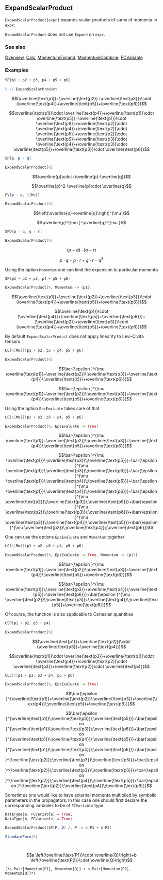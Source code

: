 ## ExpandScalarProduct

`ExpandScalarProduct[expr]` expands scalar products of sums of momenta in `expr`.

`ExpandScalarProduct` does not use `Expand` on `expr`.

### See also

[Overview](Extra/FeynCalc.md), [Calc](Calc.md), [MomentumExpand](MomentumExpand.md), [MomentumCombine](MomentumCombine.md), [FCVariable](FCVariable.md)

### Examples

```mathematica
SP[p1 + p2 + p3, p4 + p5 + p6] 
 
% // ExpandScalarProduct
```

$$(\overline{\text{p1}}+\overline{\text{p2}}+\overline{\text{p3}})\cdot (\overline{\text{p4}}+\overline{\text{p5}}+\overline{\text{p6}})$$

$$\overline{\text{p1}}\cdot \overline{\text{p4}}+\overline{\text{p1}}\cdot \overline{\text{p5}}+\overline{\text{p1}}\cdot \overline{\text{p6}}+\overline{\text{p2}}\cdot \overline{\text{p4}}+\overline{\text{p2}}\cdot \overline{\text{p5}}+\overline{\text{p2}}\cdot \overline{\text{p6}}+\overline{\text{p3}}\cdot \overline{\text{p4}}+\overline{\text{p3}}\cdot \overline{\text{p5}}+\overline{\text{p3}}\cdot \overline{\text{p6}}$$

```mathematica
SP[p, p - q] 
 
ExpandScalarProduct[%]
```

$$\overline{p}\cdot (\overline{p}-\overline{q})$$

$$\overline{p}^2-\overline{p}\cdot \overline{q}$$

```mathematica
FV[p - q, \[Mu]] 
 
ExpandScalarProduct[%]
```

$$\left(\overline{p}-\overline{q}\right)^{\mu }$$

$$\overline{p}^{\mu }-\overline{q}^{\mu }$$

```mathematica
SPD[p - q, q - r] 
 
ExpandScalarProduct[%]
```

$$(p-q)\cdot (q-r)$$

$$p\cdot q-p\cdot r+q\cdot r-q^2$$

Using the option `Momentum` one can limit the expansion to particular momenta

```mathematica
SP[p1 + p2 + p3, p4 + p5 + p6] 
 
ExpandScalarProduct[%, Momentum -> {p1}]
```

$$(\overline{\text{p1}}+\overline{\text{p2}}+\overline{\text{p3}})\cdot (\overline{\text{p4}}+\overline{\text{p5}}+\overline{\text{p6}})$$

$$\overline{\text{p1}}\cdot (\overline{\text{p4}}+\overline{\text{p5}}+\overline{\text{p6}})+(\overline{\text{p2}}+\overline{\text{p3}})\cdot (\overline{\text{p4}}+\overline{\text{p5}}+\overline{\text{p6}})$$

By default `ExpandScalarProduct` does not apply linearity to Levi-Civita tensors

```mathematica
LC[\[Mu]][p1 + p2, p3 + p4, p5 + p6] 
 
ExpandScalarProduct[%]
```

$$\bar{\epsilon }^{\mu \overline{\text{p1}}+\overline{\text{p2}}\;\overline{\text{p3}}+\overline{\text{p4}}\;\overline{\text{p5}}+\overline{\text{p6}}}$$

$$\bar{\epsilon }^{\mu \overline{\text{p1}}+\overline{\text{p2}}\;\overline{\text{p3}}+\overline{\text{p4}}\;\overline{\text{p5}}+\overline{\text{p6}}}$$

Using the option `EpsEvaluate` takes care of that

```mathematica
LC[\[Mu]][p1 + p2, p3 + p4, p5 + p6] 
 
ExpandScalarProduct[%, EpsEvaluate -> True]
```

$$\bar{\epsilon }^{\mu \overline{\text{p1}}+\overline{\text{p2}}\;\overline{\text{p3}}+\overline{\text{p4}}\;\overline{\text{p5}}+\overline{\text{p6}}}$$

$$\bar{\epsilon }^{\mu \overline{\text{p1}}\;\overline{\text{p3}}\;\overline{\text{p5}}}+\bar{\epsilon }^{\mu \overline{\text{p1}}\;\overline{\text{p3}}\;\overline{\text{p6}}}+\bar{\epsilon }^{\mu \overline{\text{p1}}\;\overline{\text{p4}}\;\overline{\text{p5}}}+\bar{\epsilon }^{\mu \overline{\text{p1}}\;\overline{\text{p4}}\;\overline{\text{p6}}}+\bar{\epsilon }^{\mu \overline{\text{p2}}\;\overline{\text{p3}}\;\overline{\text{p5}}}+\bar{\epsilon }^{\mu \overline{\text{p2}}\;\overline{\text{p3}}\;\overline{\text{p6}}}+\bar{\epsilon }^{\mu \overline{\text{p2}}\;\overline{\text{p4}}\;\overline{\text{p5}}}+\bar{\epsilon }^{\mu \overline{\text{p2}}\;\overline{\text{p4}}\;\overline{\text{p6}}}$$

One can use the options `EpsEvaluate` and `Momentum` together

```mathematica
LC[\[Mu]][p1 + p2, p3 + p4, p5 + p6] 
 
ExpandScalarProduct[%, EpsEvaluate -> True, Momentum -> {p1}]
```

$$\bar{\epsilon }^{\mu \overline{\text{p1}}+\overline{\text{p2}}\;\overline{\text{p3}}+\overline{\text{p4}}\;\overline{\text{p5}}+\overline{\text{p6}}}$$

$$\bar{\epsilon }^{\mu \overline{\text{p1}}\;\overline{\text{p3}}+\overline{\text{p4}}\;\overline{\text{p5}}+\overline{\text{p6}}}+\bar{\epsilon }^{\mu \overline{\text{p2}}\;\overline{\text{p3}}+\overline{\text{p4}}\;\overline{\text{p5}}+\overline{\text{p6}}}$$

Of course, the function is also applicable to Cartesian quantities

```mathematica
CSP[p1 + p2, p3 + p4] 
 
ExpandScalarProduct[%]
```

$$(\overline{\text{p1}}+\overline{\text{p2}})\cdot (\overline{\text{p3}}+\overline{\text{p4}})$$

$$\overline{\text{p1}}\cdot \overline{\text{p3}}+\overline{\text{p1}}\cdot \overline{\text{p4}}+\overline{\text{p2}}\cdot \overline{\text{p3}}+\overline{\text{p2}}\cdot \overline{\text{p4}}$$

```mathematica
CLC[][p1 + p2, p3 + p4, p5 + p6] 
 
ExpandScalarProduct[%, EpsEvaluate -> True]
```

$$\bar{\epsilon }^{\overline{\text{p1}}+\overline{\text{p2}}\;\overline{\text{p3}}+\overline{\text{p4}}\;\overline{\text{p5}}+\overline{\text{p6}}}$$

$$\bar{\epsilon }^{\overline{\text{p1}}\;\overline{\text{p3}}\;\overline{\text{p5}}}+\bar{\epsilon }^{\overline{\text{p1}}\;\overline{\text{p3}}\;\overline{\text{p6}}}+\bar{\epsilon }^{\overline{\text{p1}}\;\overline{\text{p4}}\;\overline{\text{p5}}}+\bar{\epsilon }^{\overline{\text{p1}}\;\overline{\text{p4}}\;\overline{\text{p6}}}+\bar{\epsilon }^{\overline{\text{p2}}\;\overline{\text{p3}}\;\overline{\text{p5}}}+\bar{\epsilon }^{\overline{\text{p2}}\;\overline{\text{p3}}\;\overline{\text{p6}}}+\bar{\epsilon }^{\overline{\text{p2}}\;\overline{\text{p4}}\;\overline{\text{p5}}}+\bar{\epsilon }^{\overline{\text{p2}}\;\overline{\text{p4}}\;\overline{\text{p6}}}$$

Sometimes one would like to have external momenta multiplied by symbolic parameters in the propagators. In this case one should first declare the corresponding variables to be of `FCVariable` type

```mathematica
DataType[a, FCVariable] = True;
DataType[b, FCVariable] = True;
```

```mathematica
ExpandScalarProduct[SP[P, Q] /. P -> a P1 + b P2] 
 
StandardForm[%] 
  
 

```

$$a \left(\overline{\text{P1}}\cdot \overline{Q}\right)+b \left(\overline{\text{P2}}\cdot \overline{Q}\right)$$

```
(*a Pair[Momentum[P1], Momentum[Q]] + b Pair[Momentum[P2], Momentum[Q]]*)
```